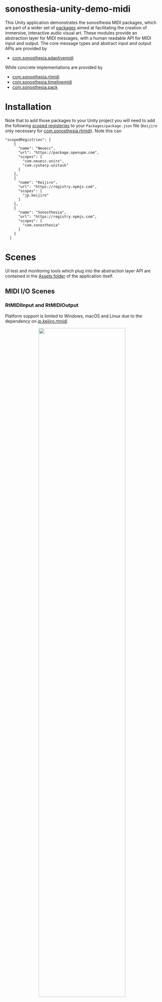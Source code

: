 # sonosthesia-unity-demo-midi

This Unity application demonstrates the sonosthesia MIDI packages, which are part of a wider set of [packages](https://github.com/jbat100/sonosthesia-unity-packages) aimed at facilitating the creation of immersive, interactive audio visual art. These modules provide an abstraction layer for MIDI messages, with a human readable API for MIDI input and output. The core message types and abstract input and output APIs are provided by

- [com.sonosthesia.adaptivemidi](https://github.com/jbat100/sonosthesia-unity-packages/tree/main/packages/com.sonosthesia.adaptivemidi)

While concrete implementations are provided by 

- [com.sonosthesia.rtmidi](https://github.com/jbat100/sonosthesia-unity-packages/tree/main/packages/com.sonosthesia.rtmidi)
- [com.sonosthesia.timelinemidi](https://github.com/jbat100/sonosthesia-unity-packages/tree/main/packages/com.sonosthesia.timelinemidi)
- [com.sonosthesia.pack](https://github.com/jbat100/sonosthesia-unity-packages/tree/main/packages/com.sonosthesia.pack)

# Installation

Note that to add those packages to your Unity project you will need to add the following [scoped registeries](https://docs.unity3d.com/Manual/upm-scoped.html) to your `Packages/package.json` file (`Keijiro` only necessary for [com.sonosthesia.rtmidi](https://github.com/jbat100/sonosthesia-unity-packages/tree/main/packages/com.sonosthesia.rtmidi)). Note this can 


```
"scopedRegistries": [
    {
      "name": "Neuecc",
      "url": "https://package.openupm.com",
      "scopes": [
        "com.neuecc.unirx",
        "com.cysharp.unitask"
      ]
    },
    {
      "name": "Keijiro",
      "url": "https://registry.npmjs.com",
      "scopes": [
        "jp.keijiro"
      ]
    },
    {
      "name": "Sonosthesia",
      "url": "https://registry.npmjs.com",
      "scopes": [
        "com.sonosthesia"
      ]
    }
  ]
```

# Scenes

UI test and monitoring tools which plug into the abstraction layer API are contained in the [Assets folder](https://github.com/jbat100/sonosthesia-unity-demo-midi/tree/main/MIDIDemo/Assets/UI) of the application itself.

## MIDI I/O Scenes

### RtMIDIInput and RtMIDIOutput

Platform support is limited to Windows, macOS and Linux due to the dependency on [jp.keijiro.rtmidi](https://github.com/keijiro/jp.keijiro.rtmidi)

<p align="center">
  <img src="https://github.com/jbat100/sonosthesia-unity-demo-midi/assets/1318918/0ba0138f-77af-492f-9f02-ee240a0dcec3" width="75%"/>
</p>

Listen to MIDI input port messages on the local machine using the `RtMIDIInput` component from [com.sonosthesia.rtmidi](https://github.com/jbat100/sonosthesia-unity-packages/tree/main/packages/com.sonosthesia.rtmidi).

<p align="center">
  <img src="https://github.com/jbat100/sonosthesia-unity-demo-midi/assets/1318918/f959be4f-2c3c-45cd-9ad5-f1d8d4f6acd6" width="75%"/>
</p>

Send messages to MIDI output port on the local machine using the `RtMIDIOutput` from [com.sonosthesia.rtmidi](https://github.com/jbat100/sonosthesia-unity-packages/tree/main/packages/com.sonosthesia.rtmidi). 

### TimelineMIDIInput and MergedTimelineMIDIInput

Supports all platforms. Generate MIDI messages from midi file tracks using the Unity timeline. Uses the `TimelineMIDIOutput` Implemented in [com.sonosthesia.timelinemidi](https://github.com/jbat100/sonosthesia-unity-packages/tree/main/packages/com.sonosthesia.timelinemidi).

### PackRawMIDIInput and PackRawMIDIOutput

Supports all platforms. Connect to a running [sonosthesia-daw-connector](https://github.com/jbat100/sonosthesia-live-connect/tree/main/sonosthesia-daw-connector) to send and receive MIDI messages from a remote machine. 

## Channels

Channels provide a higher level of abstraction to MDI notes and MPE notes by combining different types of messages to create UniRx data streams for each note. They are implemented in the [com.sonosthesia.midi](https://github.com/jbat100/sonosthesia-unity-packages/tree/main/packages/com.sonosthesia.midi) package.

### MIDI Note Channels

MIDI note on, note off and polyphonic aftertouch messages can be combined to create a sonosthesia channel with each note represented as a separate stream of [MIDINote](https://github.com/jbat100/sonosthesia-unity-packages/blob/main/packages/com.sonosthesia.adaptivemidi/Runtime/Messages/MIDINote.cs) with a variable `Pressure` field. 

<p align="center">
  <img src="https://github.com/jbat100/sonosthesia-unity-demo-midi/assets/1318918/149eff13-db93-4d81-bd79-42ccb74c4289" width="75%"/>
</p>

### MPE Note Channels

MIDI note on, note off, control change (74), channel aftertouch and pitch bend messages can be combined to create a sonosthesia channel with each MPE note represented as a stream of [MPENote](https://github.com/jbat100/sonosthesia-unity-packages/blob/main/packages/com.sonosthesia.adaptivemidi/Runtime/MPE/MPENote.cs) with variable `Slide`, `Pressure` and `Bend` fields. 

<p align="center">
  <img src="https://github.com/jbat100/sonosthesia-unity-demo-midi/assets/1318918/4d5e91b8-e695-48f9-8b14-a359827139df" width="75%"/>
</p>


## Sync and Transport

MIDI [Song Position Pointer](http://midi.teragonaudio.com/tech/midispec/ssp.htm), [Clock](http://midi.teragonaudio.com/tech/midispec/clock.htm), [Start](http://midi.teragonaudio.com/tech/midispec/start.htm), [Stop](http://midi.teragonaudio.com/tech/midispec/stop.htm) and [Continue](http://midi.teragonaudio.com/tech/midispec/continue.htm) messages can be used to synchronize Unity with a DAW. Bar, Beat and Sixteenth info is infered based on provided time signature. 

<p align="center">
  <img src="https://github.com/jbat100/sonosthesia-unity-demo-midi/assets/1318918/402aa1b2-4264-4a5a-9749-879fe2389ed7" width="75%"/>
</p>

Note the MIDI Sync functionality must be enabled in your DAW for the relevant MIDI output. In Ableton Live the [song](https://help.ableton.com/hc/en-us/articles/209071149-Synchronizing-Live-via-MIDI) MIDI clock type must be used. If unsure of the required settings of your particular DAW you can use applications like [MIDIMonitor](https://www.snoize.com/midimonitor/) to check that it is generating the required sync messages.

### RtTransport and PackTransport

Provide example transport tracking with two different MIDI backends.

### Known limitations

- [Song Position Pointer](http://midi.teragonaudio.com/tech/midispec/ssp.htm) messages are not sent by Ableton Live when looping for some reason.
- [com.sonosthesia.rtmidi](https://github.com/jbat100/sonosthesia-unity-packages/tree/main/packages/com.sonosthesia.rtmidi) version misses a [Song Position Pointer](http://midi.teragonaudio.com/tech/midispec/ssp.htm) message when clicking on the scrub area in Ableton Live. This problem does not occur with [com.sonosthesia.pack](https://github.com/jbat100/sonosthesia-unity-packages/tree/main/packages/com.sonosthesia.pack).
- Time signature must be provided as it is not provided by MIDI sync messages. 
- Time signature changes are not supported.











